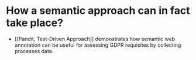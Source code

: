 # How a semantic approach can in fact take place?

- [[Pandit, Test-Driven Approach]] demonstrates how semantic web annotation can be useful for assessing GDPR requisites by collecting processes data.